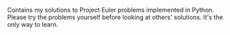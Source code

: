 Contains my solutions to Project Euler problems implemented in Python. Please try the problems yourself before looking at others' solutions. It's the only way to learn.

